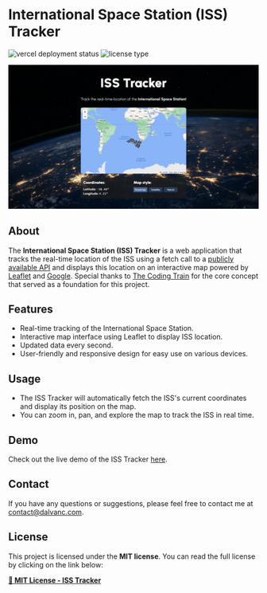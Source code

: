 # International Space Station (ISS) Tracker

![vercel deployment status](https://vercelbadge.vercel.app/api/dalvancarvalho/personal-page)
![license type](https://img.shields.io/badge/license-MIT-blue)

<div align="center">
  <img
    style="width: 700px"
    src="./assets/banner.png"
    alt="banner"
  />
</div>

## About

The **International Space Station (ISS) Tracker** is a web application that tracks the real-time location of the ISS using a fetch call to a [publicly available API](https://wheretheiss.at/w/developer) and displays this location on an interactive map powered by [Leaflet](https://leafletjs.com/) and [Google](https://about.google/). Special thanks to [The Coding Train](https://thecodingtrain.com/) for the core concept that served as a foundation for this project.

## Features

- Real-time tracking of the International Space Station.
- Interactive map interface using Leaflet to display ISS location.
- Updated data every second.
- User-friendly and responsive design for easy use on various devices.

## Usage

- The ISS Tracker will automatically fetch the ISS's current coordinates and display its position on the map.
- You can zoom in, pan, and explore the map to track the ISS in real time.

## Demo

Check out the live demo of the ISS Tracker [here](https://iss.dalvanc.com/).

## Contact

If you have any questions or suggestions, please feel free to contact me at [contact@dalvanc.com](mailto:contact@dalvanc.com).

## License

This project is licensed under the **MIT license**. You can read the full license by clicking on the link below:

**[📄 MIT License - ISS Tracker](./LICENSE)**
